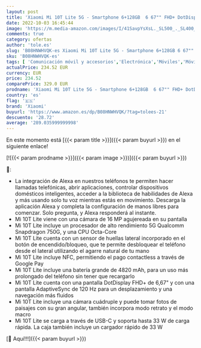 ```yaml
---
layout: post
title: 'Xiaomi Mi 10T Lite 5G - Smartphone 6+128GB  6 67"" FHD+ DotDisplay  Snapdragon 750G  Cámara cuádruple de 64 MP con IA  4820 mAh  Azul Atlántico  Versión oficial   con Alexa Hands-Free'
date: 2022-10-03 16:45:44
image: 'https://m.media-amazon.com/images/I/41SavpYsXsL._SL500_._SL400_.jpg'
comments: true
category: ofertas
author: 'tole.es'
slug: 'B08HNWHVQK-es Xiaomi Mi 10T Lite 5G - Smartphone 6+128GB 6 67"" FHD+...'
sku: 'B08HNWHVQK-es'
tags: [ 'Comunicación móvil y accesorios','Electrónica','Móviles','Móviles y smartphones libres','alexa','xiaomi','🇪🇸', ]
actualPrice: 234.52 EUR
currency: EUR
price: 234.52
comparePrice: 329.0 EUR
prodname: 'Xiaomi Mi 10T Lite 5G - Smartphone 6+128GB  6 67"" FHD+ DotDisplay  Snapdragon 750G  Cámara cuádruple de 64 MP con IA  4820 mAh  Azul Atlántico  Versión oficial   con Alexa Hands-Free'
country: 'es'
flag: '🇪🇸'
brand: 'Xiaomi'
buyurl: 'https://www.amazon.es/dp/B08HNWHVQK/?tag=tolees-21'
descuento: '28.72'
average: '289.035999999998'
---
```


En este momento está [{{< param title >}}]({{< param buyurl >}}) en el siguiente enlace!

[![{{< param prodname >}}]({{< param image >}})]({{< param buyurl >}})

🔎:

- La integración de Alexa en nuestros teléfonos te permiten hacer llamadas telefónicas, abrir aplicaciones, controlar dispositivos domésticos inteligentes, acceder a la biblioteca de habilidades de Alexa y más usando solo tu voz mientras estás en movimiento. Descarga la aplicación Alexa y completa la configuración de manos libres para comenzar. Solo pregunta, y Alexa responderá al instante.
- Mi 10T Lite viene con una cámara de 16 MP agujereada en su pantalla
- Mi 10T Lite incluye un procesador de alto rendimiento 5G Qualcomm Snapdragon 750G, y una CPU Octa-Core
- Mi 10T Lite cuenta con un sensor de huellas lateral incorporado en el botón de encendido/bloqueo, que te permite desbloquear el teléfono desde el lateral utilizando el agarre natural de tu mano
- Mi 10T Lite incluye NFC, permitiendo el pago contactless a través de Google Pay
- Mi 10T Lite incluye una batería grande de 4820 mAh, para un uso más prolongado del teléfono sin tener que recargarlo
- Mi 10T Lite cuenta con una pantalla DotDisplay FHD+ de 6,67" y con una pantalla AdaptiveSync de 120 Hz para un desplazamiento y una navegación más fluidos
- Mi 10T Lite incluye una cámara cuádruple y puede tomar fotos de paisajes con su gran angular, también incorpora modo retrato y el modo macro
- Mi 10T Lite se carga a través de USB-C y soporta hasta 33 W de carga rápida. La caja también incluye un cargador rápido de 33 W

[🛒 Aquí!!!]({{< param buyurl >}})
